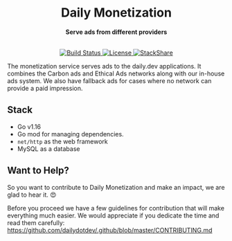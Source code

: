 <div align="center">
  <h1>Daily Monetization</h1>
  <strong>Serve ads from different providers</strong>
</div>
<br>
<p align="center">
  <a href="https://circleci.com/gh/dailydotdev/daily-monetization">
    <img src="https://img.shields.io/circleci/build/github/dailydotdev/daily-monetization/master.svg" alt="Build Status">
  </a>
  <a href="https://github.com/dailydotdev/daily-monetization/blob/master/LICENSE">
    <img src="https://img.shields.io/github/license/dailydotdev/daily-monetization.svg" alt="License">
  </a>
  <a href="https://stackshare.io/daily/daily">
    <img src="http://img.shields.io/badge/tech-stack-0690fa.svg?style=flat" alt="StackShare">
  </a>
</p>

The monetization service serves ads to the daily.dev applications.
It combines the Carbon ads and Ethical Ads networks along with our in-house ads system.
We also have fallback ads for cases where no network can provide a paid impression.

## Stack

* Go v1.16
* Go mod for managing dependencies.
* `net/http` as the web framework
* MySQL as a database

## Want to Help?

So you want to contribute to Daily Monetization and make an impact, we are glad to hear it. :heart_eyes:

Before you proceed we have a few guidelines for contribution that will make everything much easier.
We would appreciate if you dedicate the time and read them carefully:
https://github.com/dailydotdev/.github/blob/master/CONTRIBUTING.md
